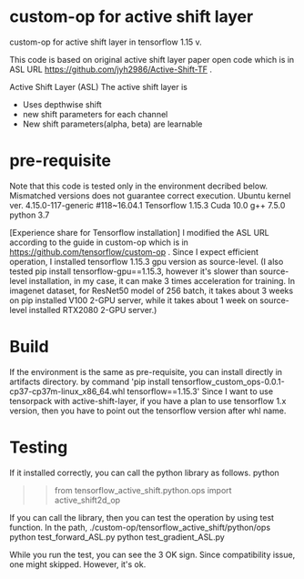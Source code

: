 # custom-op for active shift layer
custom-op for active shift layer in tensorflow 1.15 v. 

This code is based on original active shift layer paper open code which is in ASL URL https://github.com/jyh2986/Active-Shift-TF .

Active Shift Layer (ASL)
The active shift layer is
 - Uses depthwise shift
 - new shift parameters for each channel
 - New shift parameters(alpha, beta) are learnable

# pre-requisite
Note that this code is tested only in the environment decribed below. Mismatched versions does not guarantee correct execution.
Ubuntu kernel ver. 4.15.0-117-generic #118~16.04.1
Tensorflow 1.15.3
Cuda 10.0
g++ 7.5.0
python 3.7

[Experience share for Tensorflow installation]
I modified the ASL URL according to the guide in custom-op which is in https://github.com/tensorflow/custom-op .
Since I expect efficient operation, I installed tensorflow 1.15.3 gpu version as source-level.
(I also tested pip install tensorflow-gpu==1.15.3, however it's slower than source-level installation,
 in my case, it can make 3 times acceleration for training. 
 In imagenet dataset, for ResNet50 model of 256 batch, it takes about 3 weeks on pip installed V100 2-GPU server, 
 while it takes about 1 week on source-level installed RTX2080 2-GPU server.)


# Build
If the environment is the same as pre-requisite, you can install directly in artifacts directory.
by command 'pip install tensorflow_custom_ops-0.0.1-cp37-cp37m-linux_x86_64.whl tensorflow==1.15.3'
Since I want to use tensorpack with active-shift-layer, 
if you have a plan to use tensorflow 1.x version, then you have to point out the tensorflow version after whl name.

# Testing
If it installed correctly, you can call the python library as follows.
python
>> from tensorflow_active_shift.python.ops import active_shift2d_op

If you can call the library, then you can test the operation by using test function.
In the path, 
./custom-op/tensorflow_active_shift/python/ops
 python test_forward_ASL.py
 python test_gradient_ASL.py
 
 While you run the test, you can see the 3 OK sign.
 Since compatibility issue, one might skipped.
 However, it's ok.
 

 
